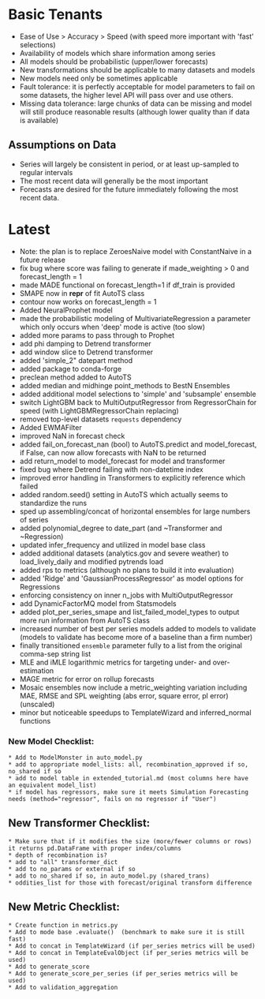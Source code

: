 # Basic Tenants
* Ease of Use > Accuracy > Speed (with speed more important with 'fast' selections)
* Availability of models which share information among series
* All models should be probabilistic (upper/lower forecasts)
* New transformations should be applicable to many datasets and models
* New models need only be sometimes applicable
* Fault tolerance: it is perfectly acceptable for model parameters to fail on some datasets, the higher level API will pass over and use others.
* Missing data tolerance: large chunks of data can be missing and model will still produce reasonable results (although lower quality than if data is available)

## Assumptions on Data
* Series will largely be consistent in period, or at least up-sampled to regular intervals
* The most recent data will generally be the most important
* Forecasts are desired for the future immediately following the most recent data.

# Latest
* Note: the plan is to replace ZeroesNaive model with ConstantNaive in a future release
* fix bug where score was failing to generate if made_weighting > 0 and forecast_length = 1
* made MADE functional on forecast_length=1 if df_train is provided
* SMAPE now in __repr__ of fit AutoTS class
* contour now works on forecast_length = 1
* Added NeuralProphet model
* made the probabilistic modeling of MultivariateRegression a parameter which only occurs when 'deep' mode is active (too slow)
* added more params to pass through to Prophet
* add phi damping to Detrend transformer
* add window slice to Detrend transformer
* added 'simple_2" datepart method
* added package to conda-forge
* preclean method added to AutoTS
* added median and midhinge point_methods to BestN Ensembles
* added additional model selections to 'simple' and 'subsample' ensemble
* switch LightGBM back to MultiOutputRegressor from RegressorChain for speed (with LightGBMRegressorChain replacing)
* removed top-level datasets `requests` dependency
* Added EWMAFilter
* improved NaN in forecast check
* added fail_on_forecast_nan (bool) to AutoTS.predict and model_forecast, if False, can now allow forecasts with NaN to be returned
* add return_model to model_forecast for model and transformer
* fixed bug where Detrend failing with non-datetime index
* improved error handling in Transformers to explicitly reference which failed
* added random.seed() setting in AutoTS which actually seems to standardize the runs
* sped up assembling/concat of horizontal ensembles for large numbers of series
* added polynomial_degree to date_part (and ~Transformer and ~Regression)
* updated infer_frequency and utilized in model base class
* added additional datasets (analytics.gov and severe weather) to load_lively_daily and modified pytrends load
* added rps to metrics (although no plans to build it into evaluation)
* added 'Ridge' and 'GaussianProcessRegressor' as model options for Regressions
* enforcing consistency on inner n_jobs with MultiOutputRegressor
* add DynamicFactorMQ model from Statsmodels
* added plot_per_series_smape and list_failed_model_types to output more run information from AutoTS class
* increased number of best per series models added to models to validate (models to validate has become more of a baseline than a firm number)
* finally transitioned `ensemble` parameter fully to a list from the original comma-sep string list
* MLE and iMLE logarithmic metrics for targeting under- and over- estimation
* MAGE metric for error on rollup forecasts
* Mosaic ensembles now include a metric_weighting variation including MAE, RMSE and SPL weighting (abs error, square error, pl error) (unscaled)
* minor but noticeable speedups to TemplateWizard and inferred_normal functions

### New Model Checklist:
	* Add to ModelMonster in auto_model.py
	* add to appropriate model_lists: all, recombination_approved if so, no_shared if so
	* add to model table in extended_tutorial.md (most columns here have an equivalent model_list)
	* if model has regressors, make sure it meets Simulation Forecasting needs (method="regressor", fails on no regressor if "User")

## New Transformer Checklist:
	* Make sure that if it modifies the size (more/fewer columns or rows) it returns pd.DataFrame with proper index/columns
	* depth of recombination is?
	* add to "all" transformer_dict
	* add to no_params or external if so
	* add to no_shared if so, in auto_model.py (shared_trans)
	* oddities_list for those with forecast/original transform difference

## New Metric Checklist:
	* Create function in metrics.py
	* Add to mode base .evaluate()  (benchmark to make sure it is still fast)
	* Add to concat in TemplateWizard (if per_series metrics will be used)
	* Add to concat in TemplateEvalObject (if per_series metrics will be used)
	* Add to generate_score
	* Add to generate_score_per_series (if per_series metrics will be used)
	* Add to validation_aggregation
